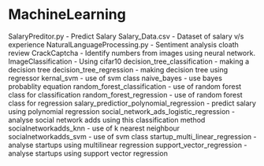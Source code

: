 # MachineLearning
SalaryPreditor.py - Predict Salary
Salary_Data.csv - Dataset of salary v/s experience
NaturalLanguageProcessing.py - Sentiment analysis cloath review
CrackCaptcha - Identify numbers from images using neural network.
ImageClassification - Using cifar10
decision_tree_classification - making a decision tree
decision_tree_regression - making decision tree using regressor
kernal_svm - use of svm class
naive_bayes - use bayes probablity equation 
random_forest_classification - use of random forest class for classification
random_forest_regression - use of random forest class for regression
salary_predictior_polynomial_regression - predict salary using polynomial regression
social_network_ads_logistic_regression - analyse social network adds using this classification method
socialnetworkadds_knn - use of k nearest neighbour
socialnetworkadds_svm - use of svm class
startup_multi_linear_regression - analyse startups using multilinear regression
support_vector_regression - analyse startups using support vector regression


